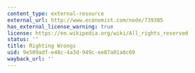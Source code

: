 ```yaml
---
content_type: external-resource
external_url: http://www.economist.com/node/739385
has_external_license_warning: true
license: https://en.wikipedia.org/wiki/All_rights_reserved
status: ''
title: Righting Wrongs
uid: 9e509adf-e48c-4a3d-949c-ee87a01a8c69
wayback_url: ''
---
```

